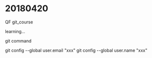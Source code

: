 # 20180420
QF git_course

learning...

git command

git config --global user.email "xxx"
git config --global user.name "xxx"
